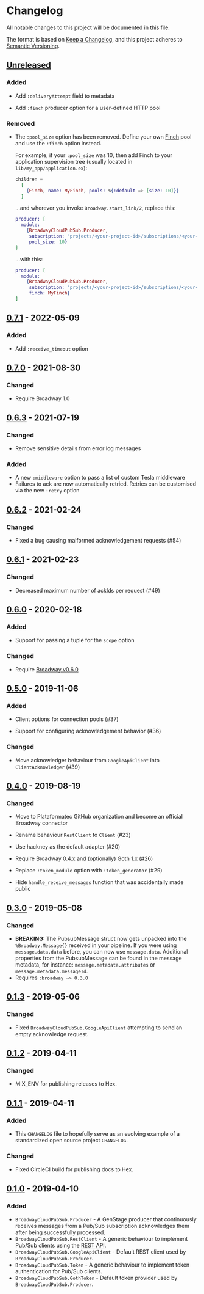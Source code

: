 # Changelog

All notable changes to this project will be documented in this file.

The format is based on [Keep a Changelog](https://keepachangelog.com/en/1.0.0/),
and this project adheres to [Semantic Versioning](https://semver.org/spec/v2.0.0.html).

## [Unreleased]

### Added

- Add `:deliveryAttempt` field to metadata

- Add `:finch` producer option for a user-defined HTTP pool

### Removed

- The `:pool_size` option has been removed. Define your own [Finch][finch]
  pool and use the `:finch` option instead.

  For example, if your `:pool_size` was 10, then add Finch to your application
  supervision tree (usually located in `lib/my_app/application.ex`):

  ```elixir
  children =
    [
      {Finch, name: MyFinch, pools: %{:default => [size: 10]}}
    ]
  ```

  ...and wherever you invoke `Broadway.start_link/2`, replace this:

  ```elixir
  producer: [
    module:
      {BroadwayCloudPubSub.Producer,
       subscription: "projects/<your-project-id>/subscriptions/<your-subscription-id>",
       pool_size: 10}
  ]
  ```

  ...with this:

  ```elixir
  producer: [
    module:
      {BroadwayCloudPubSub.Producer,
       subscription: "projects/<your-project-id>/subscriptions/<your-subscription-id>",
       finch: MyFinch}
  ]
  ```

## [0.7.1] - 2022-05-09

### Added

- Add `:receive_timeout` option

## [0.7.0] - 2021-08-30

### Changed

- Require Broadway 1.0

## [0.6.3] - 2021-07-19

### Changed

- Remove sensitive details from error log messages

### Added

- A new `:middleware` option to pass a list of custom Tesla middleware
- Failures to ack are now automatically retried. Retries can be customised via the new `:retry` option

## [0.6.2] - 2021-02-24

### Changed

- Fixed a bug causing malformed acknowledgement requests (#54)

## [0.6.1] - 2021-02-23

### Changed

- Decreased maximum number of ackIds per request (#49)

## [0.6.0] - 2020-02-18

### Added

- Support for passing a tuple for the `scope` option

### Changed

- Require [Broadway v0.6.0](https://hexdocs.pm/broadway/0.6.0)

## [0.5.0] - 2019-11-06

### Added

- Client options for connection pools (#37)

- Support for configuring acknowledgement behavior (#36)

### Changed

- Move acknowledger behaviour from `GoogleApiClient` into `ClientAcknowledger` (#39)

## [0.4.0] - 2019-08-19

### Changed

- Move to Plataformatec GitHub organization and become an official Broadway connector

- Rename behaviour `RestClient` to `Client` (#23)

- Use hackney as the default adapter (#20)

- Require Broadway 0.4.x and (optionally) Goth 1.x (#26)

- Replace `:token_module` option with `:token_generator` (#29)

- Hide `handle_receive_messages` function that was accidentally made public

## [0.3.0] - 2019-05-08

### Changed

- **BREAKING:** The PubsubMessage struct now gets unpacked into the `%Broadway.Message{}` received in your pipeline.  If you were using `message.data.data` before, you can now use `message.data`. Additional properties from the PubsubMessage can be found in the message metadata, for instance: `message.metadata.attributes` or `message.metadata.messageId`.
- Requires `:broadway ~> 0.3.0`

## [0.1.3] - 2019-05-06

### Changed

- Fixed `BroadwayCloudPubSub.GoogleApiClient` attempting to send an empty acknowledge request.

## [0.1.2] - 2019-04-11

### Changed

- MIX_ENV for publishing releases to Hex.

## [0.1.1] - 2019-04-11

### Added

- This `CHANGELOG` file to hopefully serve as an evolving example of a
  standardized open source project `CHANGELOG`.

### Changed

- Fixed CircleCI build for publishing docs to Hex.

## [0.1.0] - 2019-04-10

### Added

- `BroadwayCloudPubSub.Producer` - A GenStage producer that continuously receives messages from
    a Pub/Sub subscription acknowledges them after being successfully processed.
- `BroadwayCloudPubSub.RestClient` - A generic behaviour to implement Pub/Sub clients using the [REST API](https://cloud.google.com/pubsub/docs/reference/rest/).
- `BroadwayCloudPubSub.GoogleApiClient` - Default REST client used by `BroadwayCloudPubSub.Producer`.
- `BroadwayCloudPubSub.Token` - A generic behaviour to implement token authentication for Pub/Sub clients.
- `BroadwayCloudPubSub.GothToken` - Default token provider used by `BroadwayCloudPubSub.Producer`.

[Unreleased]: https://github.com/dashbitco/broadway_cloud_pub_sub/compare/v0.7.1...HEAD
[0.7.1]: https://github.com/dashbitco/broadway_cloud_pub_sub/compare/v0.7.0...v0.7.1
[0.7.0]: https://github.com/dashbitco/broadway_cloud_pub_sub/compare/v0.6.2...v0.7.0
[0.6.3]: https://github.com/dashbitco/broadway_cloud_pub_sub/compare/v0.6.2...v0.6.3
[0.6.2]: https://github.com/dashbitco/broadway_cloud_pub_sub/compare/v0.6.1...v0.6.2
[0.6.1]: https://github.com/dashbitco/broadway_cloud_pub_sub/compare/v0.6.0...v0.6.1
[0.6.0]: https://github.com/dashbitco/broadway_cloud_pub_sub/compare/v0.5.0...v0.6.0
[0.5.0]: https://github.com/dashbitco/broadway_cloud_pub_sub/compare/v0.4.0...v0.5.0
[0.4.0]: https://github.com/dashbitco/broadway_cloud_pub_sub/compare/v0.3.0...v0.4.0
[0.3.0]: https://github.com/dashbitco/broadway_cloud_pub_sub/compare/v0.1.3...v0.3.0
[0.1.3]: https://github.com/dashbitco/broadway_cloud_pub_sub/compare/v0.1.2...v0.1.3
[0.1.2]: https://github.com/dashbitco/broadway_cloud_pub_sub/compare/v0.1.1...v0.1.2
[0.1.1]: https://github.com/dashbitco/broadway_cloud_pub_sub/compare/v0.1.0...v0.1.1
[0.1.0]: https://github.com/dashbitco/broadway_cloud_pub_sub/releases/tag/v0.1.0


[finch]: https://hexdocs.pm/finch
